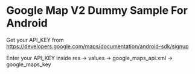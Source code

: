 # Google Map V2 Dummy Sample For Android

Get your API_KEY from https://developers.google.com/maps/documentation/android-sdk/signup

Enter your API_KEY inside res -> values -> google_maps_api.xml -> google_maps_key
